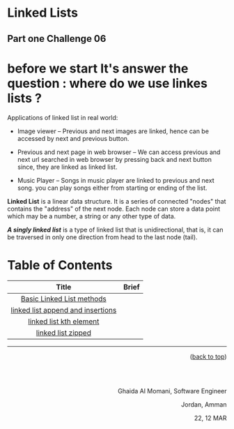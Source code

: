 #  Linked Lists
## Part one Challenge 06
<!-- Short summary or background information -->
# before we start lt's answer the question : where do we use linkes lists ?


Applications of linked list in real world:

* Image viewer – Previous and next images are linked, hence can be accessed by next and previous button.

* Previous and next page in web browser – We can access previous and next url searched in web browser by pressing back and next button since, they are linked as linked list.

* Music Player – Songs in music player are linked to previous and next song. you can play songs either from starting or ending of the list.

**Linked List** is a linear data structure. It is a series of connected "nodes" that contains the "address" of the next node. Each node can store a data point which may be a number, a string or any other type of data.


***A singly linked list*** is a type of linked list that is unidirectional, that is, it can be traversed in only one direction from head to the last node (tail).


# Table of Contents

 |Title | Brief      |
 |:---------: |:--------------:|
 |[Basic Linked List methods](../linked-list/basic_methods.md)
 |[linked list append and insertions](../linked-list/Append_Insertions.md)| 
 |[linked list kth element](../linked-list/kth_element.md)| 
 |[linked list zipped ](../linked-list/zipped.md)|







<hr/>
<p align="right">(<a href="#top">back to top</a>)</p>
  <br/><br/>

<p align="right">Ghaida Al Momani, Software Engineer</p>
<p align="right">Jordan, Amman</p>
<p align="right">22, 12 MAR </p>




